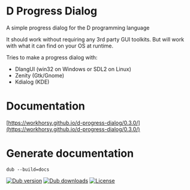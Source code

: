 # D Progress Dialog
A simple progress dialog for the D programming language

It should work without requiring any 3rd party GUI toolkits. But will work with what it can find on your OS at runtime.

Tries to make a progress dialog with:
* DlangUI (win32 on Windows or SDL2 on Linux)
* Zenity (Gtk/Gnome)
* Kdialog (KDE)

# Documentation

[https://workhorsy.github.io/d-progress-dialog/0.3.0/](https://workhorsy.github.io/d-progress-dialog/0.3.0/)

# Generate documentation

```
dub --build=docs
```


[![Dub version](https://img.shields.io/dub/v/d-progress-dialog.svg)](https://code.dlang.org/packages/d-progress-dialog)
[![Dub downloads](https://img.shields.io/dub/dt/d-progress-dialog.svg)](https://code.dlang.org/packages/d-progress-dialog)
[![License](https://img.shields.io/badge/license-BSL_1.0-blue.svg)](https://raw.githubusercontent.com/workhorsy/d-progress-dialog/master/LICENSE)
